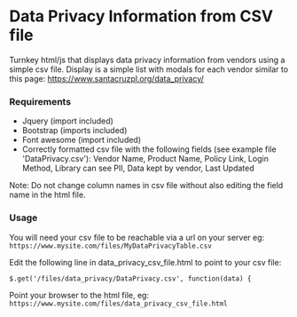 # Data Privacy Information from CSV file

Turnkey html/js that displays data privacy information from vendors using a simple csv file. Display is a simple list with modals for each vendor similar to this page: https://www.santacruzpl.org/data_privacy/

### Requirements
- Jquery (import included)
- Bootstrap (imports included)
- Font awesome (import included)
- Correctly formatted csv file with the following fields (see example file 'DataPrivacy.csv'):
Vendor Name, Product Name, Policy Link, Login Method, Library can see PII, Data kept by vendor, Last Updated

Note: Do not change column names in csv file without also editing the field name in the html file.

### Usage
You will need your csv file to be reachable via a url on your server eg: ```https://www.mysite.com/files/MyDataPrivacyTable.csv```

Edit the following line in data_privacy_csv_file.html to point to your csv file:
```
$.get('/files/data_privacy/DataPrivacy.csv', function(data) {
```
Point your browser to the html file, eg:
```https://www.mysite.com/files/data_privacy_csv_file.html```
